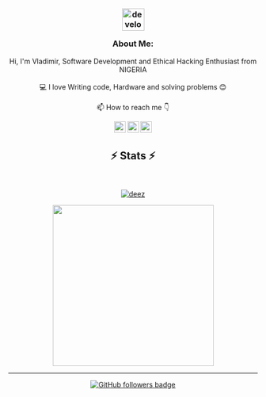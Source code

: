 

   
###  <p align="center"><img src="/images/Developer.gif" alt="developer gif"  height="45px" align="center"></p>  <p align="center">About Me:</p>
<p align="center">
  Hi, I'm Vladimir, Software Development and Ethical Hacking Enthusiast from NIGERIA
  <br>
  <br>
  💻 I love Writing code, Hardware and solving problems 😊
  <br> 
  <br>
  📫 How to reach me 👇
</p>
<p align="center"> <a href="https://www.linkedin.com/in/vladimir-augunnamani-035807216/"><img src="https://img.shields.io/badge/linkedin-%230077B5.svg?&style=for-the-badge&logo=linkedin&logoColor=white" height=23></a> <a href="mailto:vladnyash@gmail.com"><img src="https://img.shields.io/badge/Gmail-D14836?style=for-the-badge&logo=gmail&logoColor=white" height=23></a> <a href="http://wa.me//2347054450767"><img src="https://img.shields.io/badge/WhatsApp-25D366?style=for-the-badge&logo=whatsapp&logoColor=white" height=23></a> 


<h2 align="center">⚡ Stats ⚡</h2>
<br>
<p align="center"><a href="http://www.github.com/manlikeNacho"><img src="https://github-readme-stats.vercel.app/api?username=Antivlad&show_icons=true&hide=&count_private=true&title_color=61dafb&text_color=ffffff&icon_color=0891b2&bg_color=20232a&hide_border=true&show_icons=true" alt="deez" /></a></p>


<p align="center">
<a href="https://github.com/AntiVlad/">
      <img width=325  src="https://github-readme-stats.vercel.app/api/top-langs/?username=antivlad&hide=c%23,powershell,Mathematica,Ruby,Objective-C,Objective-C%2b%2b,Cuda&title_color=61dafb&text_color=ffffff&icon_color=61dafb&bg_color=20232a&langs_count=8&layout=compact&border_color=61dafb&hide_border=true" />
 </a>
</p>

<hr>
<p align="center">
  <a href="https://www.github.com/AntiVlad" target="_blank" rel="noreferrer"><img src="https://img.shields.io/github/followers/AntiVlad?logo=github&style=for-the-badge&color=282b2f&labelColor=0d1117" alt="GitHub followers badge" /></a>
</p>

